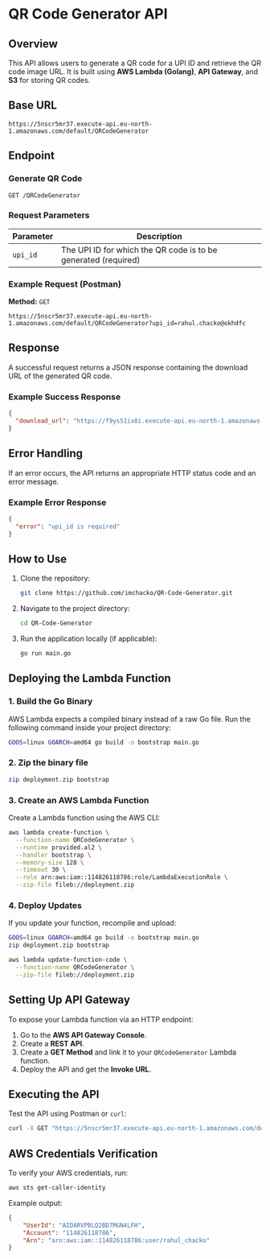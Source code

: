 # QR Code Generator API

## Overview
This API allows users to generate a QR code for a UPI ID and retrieve the QR code image URL. It is built using **AWS Lambda (Golang)**, **API Gateway**, and **S3** for storing QR codes.

## Base URL
```
https://5nscr5mr37.execute-api.eu-north-1.amazonaws.com/default/QRCodeGenerator
```

## Endpoint
### Generate QR Code
```
GET /QRCodeGenerator
```

### Request Parameters
| Parameter | Description |
|-----------|-------------|
| `upi_id`  | The UPI ID for which the QR code is to be generated (required) |

### Example Request (Postman)
**Method:** `GET`
```
https://5nscr5mr37.execute-api.eu-north-1.amazonaws.com/default/QRCodeGenerator?upi_id=rahul.chacko@okhdfc
```

## Response
A successful request returns a JSON response containing the download URL of the generated QR code.

### Example Success Response
```json
{
  "download_url": "https://f9ys51ix8i.execute-api.eu-north-1.amazonaws.com/dev/qrcodes/1700000000.png"
}
```

## Error Handling
If an error occurs, the API returns an appropriate HTTP status code and an error message.

### Example Error Response
```json
{
  "error": "upi_id is required"
}
```

## How to Use
1. Clone the repository:
   ```bash
   git clone https://github.com/imchacko/QR-Code-Generator.git
   ```
2. Navigate to the project directory:
   ```bash
   cd QR-Code-Generator
   ```
3. Run the application locally (if applicable):
   ```bash
   go run main.go
   ```

## Deploying the Lambda Function
### 1. Build the Go Binary
AWS Lambda expects a compiled binary instead of a raw Go file. Run the following command inside your project directory:

```bash
GOOS=linux GOARCH=amd64 go build -o bootstrap main.go
```

### 2. Zip the binary file
```bash
zip deployment.zip bootstrap
```

### 3. Create an AWS Lambda Function
Create a Lambda function using the AWS CLI:

```bash
aws lambda create-function \
  --function-name QRCodeGenerator \
  --runtime provided.al2 \
  --handler bootstrap \
  --memory-size 128 \
  --timeout 30 \
  --role arn:aws:iam::114826118786:role/LambdaExecutionRole \
  --zip-file fileb://deployment.zip
```


### 4. Deploy Updates
If you update your function, recompile and upload:

```bash
GOOS=linux GOARCH=amd64 go build -o bootstrap main.go
zip deployment.zip bootstrap

aws lambda update-function-code \
  --function-name QRCodeGenerator \
  --zip-file fileb://deployment.zip
```

## Setting Up API Gateway
To expose your Lambda function via an HTTP endpoint:
1. Go to the **AWS API Gateway Console**.
2. Create a **REST API**.
3. Create a **GET Method** and link it to your `QRCodeGenerator` Lambda function.
4. Deploy the API and get the **Invoke URL**.

## Executing the API
Test the API using Postman or `curl`:
```bash
curl -X GET "https://5nscr5mr37.execute-api.eu-north-1.amazonaws.com/default/QRCodeGenerator?upi_id=rahul.chacko@okhdfc"
```

## AWS Credentials Verification
To verify your AWS credentials, run:
```bash
aws sts get-caller-identity
```
Example output:
```json
{
    "UserId": "AIDARVPBLQ2BD7MGN4LFH",
    "Account": "114826118786",
    "Arn": "arn:aws:iam::114826118786:user/rahul_chacko"
}
```

